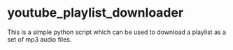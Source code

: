 # youtube_playlist_downloader

This is a simple python script which can be used to download a playlist as a set of mp3 audio files.
